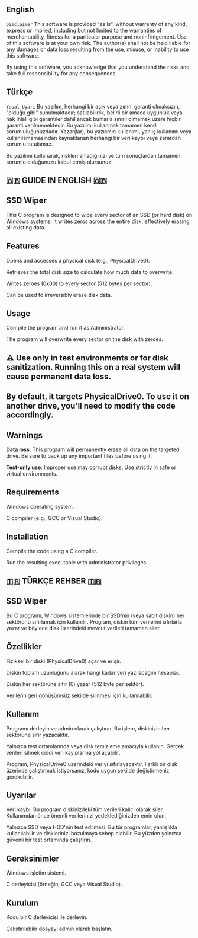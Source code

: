 ## English
`Disclaimer`
This software is provided "as is", without warranty of any kind, express or implied, including but not limited to the warranties of merchantability, fitness for a particular purpose and noninfringement. Use of this software is at your own risk. The author(s) shall not be held liable for any damages or data loss resulting from the use, misuse, or inability to use this software.

By using this software, you acknowledge that you understand the risks and take full responsibility for any consequences.

## Türkçe
``Yasal Uyarı``
Bu yazılım, herhangi bir açık veya zımni garanti olmaksızın, "olduğu gibi" sunulmaktadır; satılabilirlik, belirli bir amaca uygunluk veya hak ihlali gibi garantiler dahil ancak bunlarla sınırlı olmamak üzere hiçbir garanti verilmemektedir. Bu yazılımı kullanmak tamamen kendi sorumluluğunuzdadır. Yazar(lar), bu yazılımın kullanımı, yanlış kullanımı veya kullanılamamasından kaynaklanan herhangi bir veri kaybı veya zarardan sorumlu tutulamaz.

Bu yazılımı kullanarak, riskleri anladığınızı ve tüm sonuçlardan tamamen sorumlu olduğunuzu kabul etmiş olursunuz.


## 🇬🇧 GUIDE IN ENGLISH 🇬🇧

## SSD Wiper
This C program is designed to wipe every sector of an SSD (or hard disk) on Windows systems. It writes zeros across the entire disk, effectively erasing all existing data.

## Features
Opens and accesses a physical disk (e.g., PhysicalDrive0).

Retrieves the total disk size to calculate how much data to overwrite.

Writes zeroes (0x00) to every sector (512 bytes per sector).

Can be used to irreversibly erase disk data.

## Usage
Compile the program and run it as Administrator.

The program will overwrite every sector on the disk with zeroes.

## ⚠️ Use only in test environments or for disk sanitization. Running this on a real system will cause permanent data loss.

## By default, it targets PhysicalDrive0. To use it on another drive, you’ll need to modify the code accordingly.

## Warnings
**Data loss**: This program will permanently erase all data on the targeted drive. Be sure to back up any important files before using it.

**Test-only use**: Improper use may corrupt disks. Use strictly in safe or virtual environments.

## Requirements
Windows operating system.

C compiler (e.g., GCC or Visual Studio).

## Installation
Compile the code using a C compiler.

Run the resulting executable with administrator privileges.







## 🇹🇷 TÜRKÇE REHBER 🇹🇷

## SSD Wiper
Bu C programı, Windows sistemlerinde bir SSD'nin (veya sabit diskin) her sektörünü sıfırlamak için kullanılır. Program, diskin tüm verilerini sıfırlarla yazar ve böylece disk üzerindeki mevcut verileri tamamen siler.

## Özellikler
Fiziksel bir diski (PhysicalDrive0) açar ve erişir.

Diskin toplam uzunluğunu alarak hangi kadar veri yazılacağını hesaplar.

Diskin her sektörüne sıfır (0) yazar (512 byte per sektör).

Verilerin geri dönüşümsüz şekilde silinmesi için kullanılabilir.

## Kullanım
Programı derleyin ve admin olarak çalıştırın. Bu işlem, diskinizin her sektörüne sıfır yazacaktır.

Yalnızca test ortamlarında veya disk temizleme amacıyla kullanın. Gerçek verileri silmek ciddi veri kayıplarına yol açabilir.

Program, PhysicalDrive0 üzerindeki veriyi sıfırlayacaktır. Farklı bir disk üzerinde çalıştırmak istiyorsanız, kodu uygun şekilde değiştirmeniz gerekebilir.

## Uyarılar
Veri kaybı: Bu program diskinizdeki tüm verileri kalıcı olarak siler. Kullanımdan önce önemli verilerinizi yedeklediğinizden emin olun.

Yalnızca SSD veya HDD'nin test edilmesi: Bu tür programlar, yanlışlıkla kullanılabilir ve disklerinizi bozulmaya sebep olabilir. Bu yüzden yalnızca güvenli bir test ortamında çalıştırın.

## Gereksinimler
Windows işletim sistemi.

C derleyicisi (örneğin, GCC veya Visual Studio).

## Kurulum
Kodu bir C derleyicisi ile derleyin.

Çalıştırılabilir dosyayı admin olarak başlatın.
